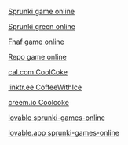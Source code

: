 [Sprunki game online](https://sprunki-games.online)

[Sprunki green online](https://sprunkigreen.online)

[Fnaf game online](https://fnaf-game.online)

[Repo game online](https://repo-game.online)

[cal.com CoolCoke](https://cal.com/coolcoke)

[linktr.ee CoffeeWithIce](https://linktr.ee/CoffeeWithIce)

[creem.io Coolcoke](https://www.creem.io/bip/coolcoke)

[lovable sprunki-games-online](https://launched.lovable.dev/sprunki-games-online)

[lovable.app sprunki-games-online](https://launched.lovable.app/sprunki-games-online)


<!--
**yhif/yhif** is a ✨ _special_ ✨ repository because its `README.md` (this file) appears on your GitHub profile.

Here are some ideas to get you started:

- 🔭 I’m currently working on ...
- 🌱 I’m currently learning ...
- 👯 I’m looking to collaborate on ...
- 🤔 I’m looking for help with ...
- 💬 Ask me about ...
- 📫 How to reach me: ...
- 😄 Pronouns: ...
- ⚡ Fun fact: ...
-->
